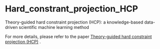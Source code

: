 # Hard_constrant_projection_HCP
Theory-guided hard constraint projection (HCP): a knowledge-based data-driven scientific machine learning method

For more details, please refer to the paper [Theory-guided hard constraint projection (HCP)](https://arxiv.org/abs/2012.06148) .



